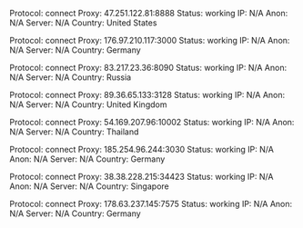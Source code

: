 Protocol: connect
Proxy: 47.251.122.81:8888
Status: working
IP: N/A
Anon: N/A
Server: N/A
Country: United States

Protocol: connect
Proxy: 176.97.210.117:3000
Status: working
IP: N/A
Anon: N/A
Server: N/A
Country: Germany

Protocol: connect
Proxy: 83.217.23.36:8090
Status: working
IP: N/A
Anon: N/A
Server: N/A
Country: Russia

Protocol: connect
Proxy: 89.36.65.133:3128
Status: working
IP: N/A
Anon: N/A
Server: N/A
Country: United Kingdom

Protocol: connect
Proxy: 54.169.207.96:10002
Status: working
IP: N/A
Anon: N/A
Server: N/A
Country: Thailand

Protocol: connect
Proxy: 185.254.96.244:3030
Status: working
IP: N/A
Anon: N/A
Server: N/A
Country: Germany

Protocol: connect
Proxy: 38.38.228.215:34423
Status: working
IP: N/A
Anon: N/A
Server: N/A
Country: Singapore

Protocol: connect
Proxy: 178.63.237.145:7575
Status: working
IP: N/A
Anon: N/A
Server: N/A
Country: Germany

